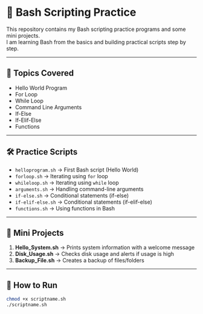 # 🐚 Bash Scripting Practice

This repository contains my Bash scripting practice programs and some mini projects.  
I am learning Bash from the basics and building practical scripts step by step.  

---

## 📘 Topics Covered
- Hello World Program
- For Loop
- While Loop
- Command Line Arguments
- If-Else
- If-Elif-Else
- Functions

---

## 🛠️ Practice Scripts
- `helloprogram.sh` → First Bash script (Hello World)
- `forloop.sh` → Iterating using `for` loop
- `whileloop.sh` → Iterating using `while` loop
- `arguments.sh` → Handling command-line arguments
- `if-else.sh` → Conditional statements (if-else)
- `if-elif-else.sh` → Conditional statements (if-elif-else)
- `functions.sh` → Using functions in Bash

---

## 🚀 Mini Projects
1. **Hello_System.sh** → Prints system information with a welcome message  
2. **Disk_Usage.sh** → Checks disk usage and alerts if usage is high  
3. **Backup_File.sh** → Creates a backup of files/folders  

---

## 📌 How to Run
```bash
chmod +x scriptname.sh
./scriptname.sh
